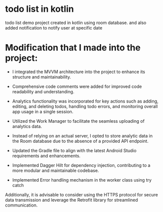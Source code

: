 # todo list in kotlin
todo list demo project created in kotlin using room database. and also added notification to notify user at specific date


# Modification that I made into the project:

- I integrated the MVVM architecture into the project to enhance its structure and maintainability.

- Comprehensive code comments were added for improved code readability and understanding.

- Analytics functionality was incorporated for key actions such as adding, editing, and deleting todos, handling todo errors, and monitoring overall app usage in a single session.

- Utilized the Work Manager to facilitate the seamless uploading of analytics data.

- Instead of relying on an actual server, I opted to store analytic data in the Room database due to the absence of a provided API endpoint.

- Updated the Gradle file to align with the latest Android Studio requirements and enhancements.

- Implemented Dagger Hilt for dependency injection, contributing to a more modular and maintainable codebase.

- Implemented Error handling mechanism in the worker class using try catch

Additionally, it is advisable to consider using the HTTPS protocol for secure data transmission and leverage the Retrofit library for streamlined communication.
